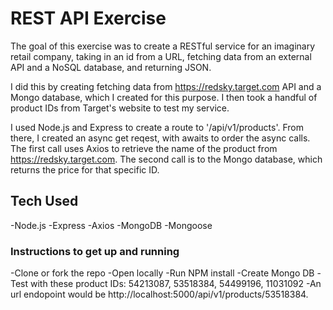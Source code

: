 # REST API Exercise

The goal of this exercise was to create a RESTful service for an imaginary retail company, taking in an id from a URL, fetching data from an external API and a NoSQL database, and returning JSON.

I did this by creating fetching data from https://redsky.target.com API and a Mongo database, which I created for this purpose. I then took a handful of product IDs from Target's website to test my service. 

I used Node.js and Express to create a route to '/api/v1/products'. From there, I created an async get reqest, with awaits to order the async calls. The first call uses Axios to retrieve the name of the product from https://redsky.target.com. The second call is to the Mongo database, which returns the price for that specific ID. 

## Tech Used

-Node.js
-Express
-Axios
-MongoDB
-Mongoose

### Instructions to get up and running

-Clone or fork the repo
-Open locally
-Run NPM install
-Create Mongo DB
-Test with these product IDs: 54213087, 53518384, 54499196, 11031092
-An url endopoint would be http://localhost:5000/api/v1/products/53518384. 

